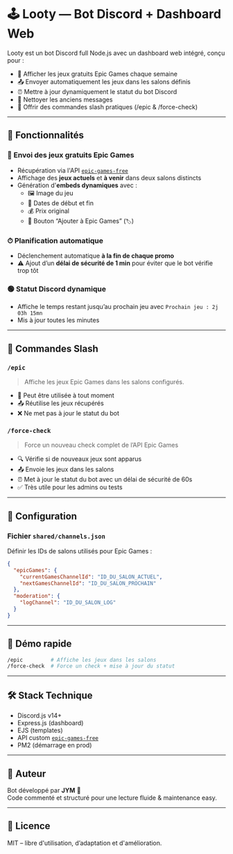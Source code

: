 # 🕹️ Looty — Bot Discord + Dashboard Web

Looty est un bot Discord full Node.js avec un dashboard web intégré, conçu pour :

- 🎁 Afficher les jeux gratuits Epic Games chaque semaine  
- 📤 Envoyer automatiquement les jeux dans les salons définis  
- ⏰ Mettre à jour dynamiquement le statut du bot Discord  
- 🧹 Nettoyer les anciens messages  
- 🔧 Offrir des commandes slash pratiques (/epic & /force-check)

---

## 🚀 Fonctionnalités

### 🎯 Envoi des jeux gratuits Epic Games
- Récupération via l'API [`epic-games-free`](https://github.com/JYM34/EpicGamesFree)
- Affichage des **jeux actuels** et **à venir** dans deux salons distincts
- Génération d'**embeds dynamiques** avec :
  - 🖼️ Image du jeu
  - 📅 Dates de début et fin
  - 💰 Prix original
  - 🔗 Bouton “Ajouter à Epic Games” (`🏷️`)

### ⏱ Planification automatique
- Déclenchement automatique **à la fin de chaque promo**
- ⚠️ Ajout d’un **délai de sécurité de 1 min** pour éviter que le bot vérifie trop tôt

### 🟢 Statut Discord dynamique
- Affiche le temps restant jusqu’au prochain jeu avec `Prochain jeu : 2j 03h 15mn`
- Mis à jour toutes les minutes

---

## 🔧 Commandes Slash

### `/epic`
> Affiche les jeux Epic Games dans les salons configurés.

- 🔁 Peut être utilisée à tout moment
- 📤 Réutilise les jeux récupérés
- ❌ Ne met pas à jour le statut du bot

### `/force-check`
> Force un nouveau check complet de l’API Epic Games

- 🔍 Vérifie si de nouveaux jeux sont apparus
- 📤 Envoie les jeux dans les salons
- ⏰ Met à jour le statut du bot avec un délai de sécurité de 60s
- ✅ Très utile pour les admins ou tests

---

## 🔧 Configuration

### Fichier `shared/channels.json`

Définir les IDs de salons utilisés pour Epic Games :

```json
{
  "epicGames": {
    "currentGamesChannelId": "ID_DU_SALON_ACTUEL",
    "nextGamesChannelId": "ID_DU_SALON_PROCHAIN"
  },
  "moderation": {
    "logChannel": "ID_DU_SALON_LOG"
  }
}
```

---

## 🧪 Démo rapide

```bash
/epic         # Affiche les jeux dans les salons
/force-check  # Force un check + mise à jour du statut
```

---

## 🛠 Stack Technique

- Discord.js v14+
- Express.js (dashboard)
- EJS (templates)
- API custom [`epic-games-free`](https://github.com/JYM34/EpicGamesFree)
- PM2 (démarrage en prod)

---

## 👤 Auteur

Bot développé par **JYM** 🥃  
Code commenté et structuré pour une lecture fluide & maintenance easy.

---

## 📄 Licence

MIT – libre d'utilisation, d’adaptation et d'amélioration.

